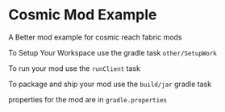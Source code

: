 # Cosmic Mod Example

A Better mod example for cosmic reach fabric mods

To Setup Your Workspace use the gradle task
`other/SetupWork`

To run your mod use the `runClient` task

To package and ship your mod use the `build/jar` gradle task

properties for the mod are in `gradle.properties`